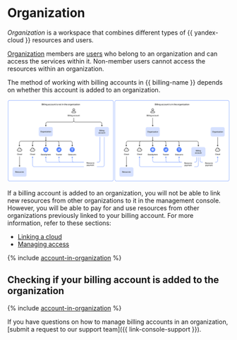 # Organization

_Organization_ is a workspace that combines different types of {{ yandex-cloud }} resources and users.

[Organization](../../organization/quickstart.md) members are [users](../../overview/roles-and-resources.md#users) who belong to an organization and can access the services within it.
Non-member users cannot access the resources within an organization.

The method of working with billing accounts in {{ billing-name }} depends on whether this account is added to an organization.

![](../../_assets/billing/organization.svg)

If a billing account is added to an organization, you will not be able to link new resources from other organizations to it in the management console. However, you will be able to pay for and use resources from other organizations previously linked to your billing account. For more information, refer to these sections:

* [Linking a cloud](../operations/pin-cloud.md#bind-cloud-organization)
* [Managing access](../security/index.md)

{% include [account-in-organization](../../_includes/billing/pay-resouces-of-another-organization.md) %}

## Checking if your billing account is added to the organization

{% include [account-in-organization](../../_includes/billing/check-account-organization.md) %}

If you have questions on how to manage billing accounts in an organization, [submit a request to our support team]({{ link-console-support }}).